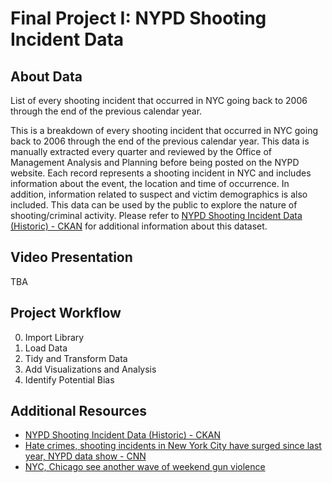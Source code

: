 # Final Project I: NYPD Shooting Incident Data

## About Data

List of every shooting incident that occurred in NYC going back to 2006 through the end of the previous calendar year.

This is a breakdown of every shooting incident that occurred in NYC going back to 2006 through the end of the previous calendar year. This data is manually extracted every quarter and reviewed by the Office of Management Analysis and Planning before being posted on the NYPD website. Each record represents a shooting incident in NYC and includes information about the event, the location and time of occurrence. In addition, information related to suspect and victim demographics is also included. This data can be used by the public to explore the nature of shooting/criminal activity. Please refer to [NYPD Shooting Incident Data (Historic) - CKAN](https://catalog.data.gov/dataset/nypd-shooting-incident-data-historic) for additional information about this dataset.

## Video Presentation

TBA

## Project Workflow

0. Import Library
1. Load Data
2. Tidy and Transform Data
3. Add Visualizations and Analysis
4. Identify Potential Bias

## Additional Resources

* [NYPD Shooting Incident Data (Historic) - CKAN](https://catalog.data.gov/dataset/nypd-shooting-incident-data-historic)
* [Hate crimes, shooting incidents in New York City have surged since last year, NYPD data show - CNN](https://edition.cnn.com/2021/06/04/us/new-york-city-hate-crimes/index.html)
* [NYC, Chicago see another wave of weekend gun violence](https://news.yahoo.com/nyc-chicago-see-another-wave-020519535.html)